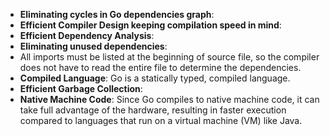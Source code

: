 - **Eliminating cycles in Go dependencies graph**: 
- **Efficient Compiler Design keeping compilation speed in mind**:
- **Efficient Dependency Analysis**:
- **Eliminating unused dependencies**:
- All imports must be listed at the beginning of source file, so the compiler does not have to read the entire file to determine the dependencies.
- **Compiled Language**: Go is a statically typed, compiled language.
- **Efficient Garbage Collection**:
- **Native Machine Code**: Since Go compiles to native machine code, it can take full advantage of the hardware, resulting in faster execution compared to languages that run on a virtual machine (VM) like Java.